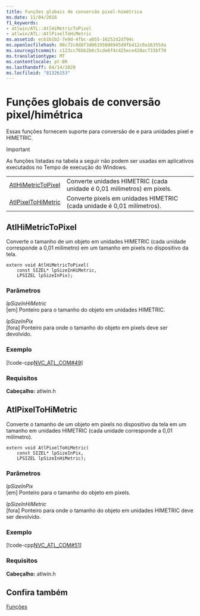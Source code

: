```yaml
---
title: Funções globais de conversão pixel-himétrica
ms.date: 11/04/2016
f1_keywords:
- atlwin/ATL::AtlHiMetricToPixel
- atlwin/ATL::AtlPixelToHiMetric
ms.assetid: ecb1b1b2-7e9d-4fbc-a855-16252d2d794c
ms.openlocfilehash: 08c72c0d8f3d061950d6945d9fb412c0a16355da
ms.sourcegitcommit: c123cc76bb2b6c5cde6f4c425ece420ac733bf70
ms.translationtype: MT
ms.contentlocale: pt-BR
ms.lasthandoff: 04/14/2020
ms.locfileid: "81326153"
---
```

# <a name="pixelhimetric-conversion-global-functions"></a>Funções globais de conversão pixel/himétrica

Essas funções fornecem suporte para conversão de e para unidades pixel e HIMETRIC.

> [!IMPORTANT]
> As funções listadas na tabela a seguir não podem ser usadas em aplicativos executados no Tempo de execução do Windows.

|||
|-|-|
|[AtlHiMetricToPixel](#atlhimetrictopixel)|Converte unidades HIMETRIC (cada unidade é 0,01 milímetros) em pixels.|
|[AtlPixelToHiMetric](#atlpixeltohimetric)|Converte pixels em unidades HIMETRIC (cada unidade é 0,01 milímetros).|

## <a name="atlhimetrictopixel"></a><a name="atlhimetrictopixel"></a>AtlHiMetricToPixel

Converte o tamanho de um objeto em unidades HIMETRIC (cada unidade corresponde a 0,01 milímetro) em um tamanho em pixels no dispositivo da tela.

```
extern void AtlHiMetricToPixel(
    const SIZEL* lpSizeInHiMetric,
    LPSIZEL lpSizeInPix);
```

### <a name="parameters"></a>Parâmetros

*lpSizeInHiMetric*<br/>
[em] Ponteiro para o tamanho do objeto em unidades HIMETRIC.

*lpSizeInPix*<br/>
[fora] Ponteiro para onde o tamanho do objeto em pixels deve ser devolvido.

### <a name="example"></a>Exemplo

[!code-cpp[NVC_ATL_COM#49](../../atl/codesnippet/cpp/pixel-himetric-conversion-global-functions_1.cpp)]

### <a name="requirements"></a>Requisitos

**Cabeçalho:** atlwin.h

## <a name="atlpixeltohimetric"></a><a name="atlpixeltohimetric"></a>AtlPixelToHiMetric

Converte o tamanho de um objeto em pixels no dispositivo da tela em um tamanho em unidades HIMETRIC (cada unidade corresponde a 0,01 milímetro).

```
extern void AtlPixelToHiMetric(
    const SIZEL* lpSizeInPix,
    LPSIZEL lpSizeInHiMetric);
```

### <a name="parameters"></a>Parâmetros

*lpSizeInPix*<br/>
[em] Ponteiro para o tamanho do objeto em pixels.

*lpSizeInHiMetric*<br/>
[fora] Ponteiro para onde o tamanho do objeto em unidades HIMETRIC deve ser devolvido.

### <a name="example"></a>Exemplo

[!code-cpp[NVC_ATL_COM#51](../../atl/codesnippet/cpp/pixel-himetric-conversion-global-functions_2.cpp)]

### <a name="requirements"></a>Requisitos

**Cabeçalho:** atlwin.h

## <a name="see-also"></a>Confira também

[Funções](../../atl/reference/atl-functions.md)
